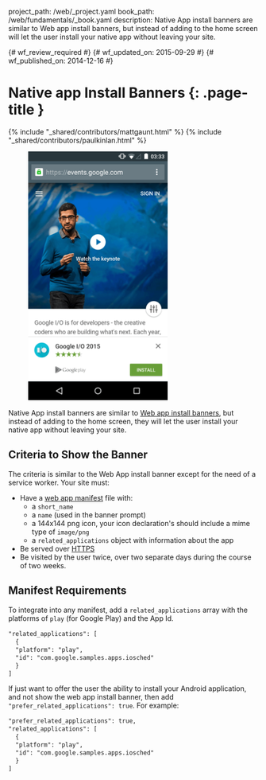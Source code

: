 project_path: /web/_project.yaml
book_path: /web/fundamentals/_book.yaml
description: Native App install banners are similar to Web app install banners, but instead of adding to the home screen will let the user install your native app without leaving your site.

{# wf_review_required #}
{# wf_updated_on: 2015-09-29 #}
{# wf_published_on: 2014-12-16 #}

# Native app Install Banners {: .page-title }

{% include "_shared/contributors/mattgaunt.html" %}
{% include "_shared/contributors/paulkinlan.html" %}

<div class="attempt-right">
  <figure>
     <img src="images/native-app-install-banner.gif" alt="Native app install banner" style="max-height: 500px">
  </figure>
</div>

Native App install banners are similar to [Web app install banners](.), but
instead of adding to the home screen, they will let the user install your
native app without leaving your site.

<div style="clear:both;"></div>

## Criteria to Show the Banner

The criteria is similar to the Web App install banner except for the need of
a service worker. Your site must:

* Have a [web app manifest](../web-app-manifest/) file with:
  - a `short_name`
  - a `name` (used in the banner prompt)
  - a 144x144 png icon, your icon declaration's should include a mime type of `image/png`
  - a `related_applications` object with information about the app
* Be served over [HTTPS](/web/fundamentals/security/encrypt-in-transit/)
* Be visited by the user twice, over two separate days during the course
  of two weeks.

## Manifest Requirements

To integrate into any manifest, add a `related_applications` array with the
platforms of `play` (for Google Play) and the App Id.


    "related_applications": [
      {
      "platform": "play",
      "id": "com.google.samples.apps.iosched"
      }
    ]
    

If just want to offer the user the ability to install your Android
application, and not show the web app install banner, then add
`"prefer_related_applications": true`. For example:


    "prefer_related_applications": true,
    "related_applications": [
      {
      "platform": "play",
      "id": "com.google.samples.apps.iosched"
      }
    ]
    
